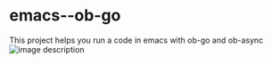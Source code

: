 # emacs--ob-go
This project helps you run a code in emacs with ob-go and ob-async
![image description](link-to-image)
